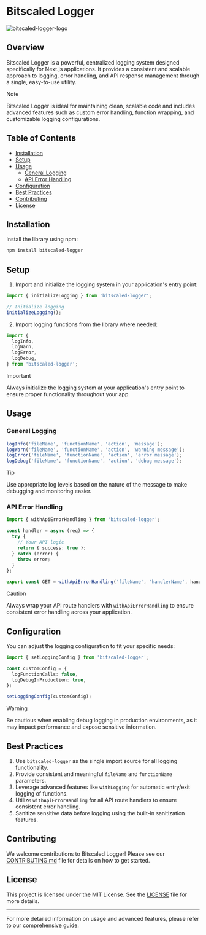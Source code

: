 # Bitscaled Logger

![bitscaled-logger-logo](https://github.com/user-attachments/assets/08010dd8-7773-43b6-962e-feb3890ff079)


## Overview

Bitscaled Logger is a powerful, centralized logging system designed specifically for Next.js applications. It provides a consistent and scalable approach to logging, error handling, and API response management through a single, easy-to-use utility.

> [!NOTE]
> Bitscaled Logger is ideal for maintaining clean, scalable code and includes advanced features such as custom error handling, function wrapping, and customizable logging configurations.

## Table of Contents

- [Installation](#installation)
- [Setup](#setup)
- [Usage](#usage)
  - [General Logging](#general-logging)
  - [API Error Handling](#api-error-handling)
- [Configuration](#configuration)
- [Best Practices](#best-practices)
- [Contributing](#contributing)
- [License](#license)

## Installation

Install the library using npm:

```bash
npm install bitscaled-logger
```

## Setup

1. Import and initialize the logging system in your application's entry point:

```typescript
import { initializeLogging } from 'bitscaled-logger';

// Initialize logging
initializeLogging();
```

2. Import logging functions from the library where needed:

```typescript
import {
  logInfo,
  logWarn,
  logError,
  logDebug,
} from 'bitscaled-logger';
```

> [!IMPORTANT]
> Always initialize the logging system at your application's entry point to ensure proper functionality throughout your app.

## Usage

### General Logging

```typescript
logInfo('fileName', 'functionName', 'action', 'message');
logWarn('fileName', 'functionName', 'action', 'warning message');
logError('fileName', 'functionName', 'action', 'error message');
logDebug('fileName', 'functionName', 'action', 'debug message');
```

> [!TIP]
> Use appropriate log levels based on the nature of the message to make debugging and monitoring easier.

### API Error Handling

```typescript
import { withApiErrorHandling } from 'bitscaled-logger';

const handler = async (req) => {
  try {
    // Your API logic
    return { success: true };
  } catch (error) {
    throw error;
  }
};

export const GET = withApiErrorHandling('fileName', 'handlerName', handler);
```

> [!CAUTION]
> Always wrap your API route handlers with `withApiErrorHandling` to ensure consistent error handling across your application.

## Configuration

You can adjust the logging configuration to fit your specific needs:

```typescript
import { setLoggingConfig } from 'bitscaled-logger';

const customConfig = {
  logFunctionCalls: false,
  logDebugInProduction: true,
};

setLoggingConfig(customConfig);
```

> [!WARNING]
> Be cautious when enabling debug logging in production environments, as it may impact performance and expose sensitive information.

## Best Practices

1. Use `bitscaled-logger` as the single import source for all logging functionality.
2. Provide consistent and meaningful `fileName` and `functionName` parameters.
3. Leverage advanced features like `withLogging` for automatic entry/exit logging of functions.
4. Utilize `withApiErrorHandling` for all API route handlers to ensure consistent error handling.
5. Sanitize sensitive data before logging using the built-in sanitization features.

## Contributing

We welcome contributions to Bitscaled Logger! Please see our [CONTRIBUTING.md](CONTRIBUTING.md) file for details on how to get started.

## License

This project is licensed under the MIT License. See the [LICENSE](LICENSE) file for more details.

---

For more detailed information on usage and advanced features, please refer to our [comprehensive guide](./logging-system-guide.md).
